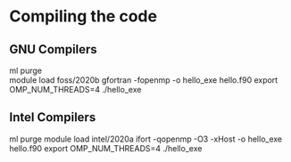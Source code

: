 
# Compiling the code

## GNU Compilers
ml purge    
module load foss/2020b
gfortran -fopenmp -o hello_exe hello.f90
export OMP_NUM_THREADS=4
./hello_exe

## Intel Compilers
ml purge
module load intel/2020a
ifort -qopenmp -O3 -xHost -o hello_exe  hello.f90
export OMP_NUM_THREADS=4
./hello_exe
